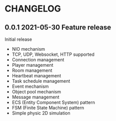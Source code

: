# CHANGELOG

## 0.0.1 2021-05-30 Feature release
Initial release
- NIO mechanism
- TCP, UDP, Websocket, HTTP supported
- Connection management
- Player management
- Room management
- Heartbeat management
- Task schedule management
- Event mechanism
- Object pool mechanism
- Message management
- ECS (Entity Component System) pattern
- FSM (Finite State Machine) pattern
- Simple physic 2D simulation
